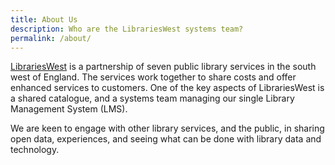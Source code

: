 ```yaml
---
title: About Us
description: Who are the LibrariesWest systems team?
permalink: /about/
---
```


[LibrariesWest](https://www.librarieswest.org.uk) is a partnership of seven public library services in the south west of England. The services work together to share costs and offer enhanced services to customers. One of the key aspects of LibrariesWest is a shared catalogue, and a systems team managing our single Library Management System (LMS).

We are keen to engage with other library services, and the public, in sharing open data, experiences, and seeing what can be done with library data and technology.